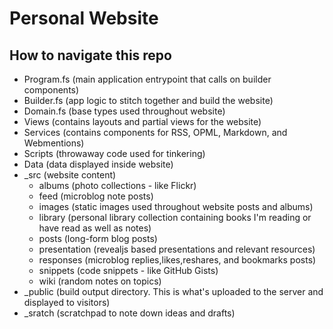 # Personal Website

## How to navigate this repo

- Program.fs (main application entrypoint that calls on builder components)
- Builder.fs (app logic to stitch together and build the website)
- Domain.fs (base types used throughout website)
- Views (contains layouts and partial views for the website)
- Services (contains components for RSS, OPML, Markdown, and Webmentions)
- Scripts (throwaway code used for tinkering)
- Data (data displayed inside website)
- _src (website content)
  - albums (photo collections - like Flickr)
  - feed (microblog note posts)
  - images (static images used throughout website posts and albums)
  - library (personal library collection containing books I'm reading or have read as well as notes)
  - posts (long-form blog posts)
  - presentation (revealjs based presentations and relevant resources)
  - responses (microblog replies,likes,reshares, and bookmarks posts)
  - snippets (code snippets - like GitHub Gists)
  - wiki (random notes on topics)
- _public (build output directory. This is what's uploaded to the server and displayed to visitors)
- _sratch (scratchpad to note down ideas and drafts)